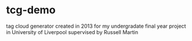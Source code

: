 tcg-demo
========

tag cloud generator created in 2013 
for my undergradate final year project
in University of Liverpool
supervised by Russell Martin


